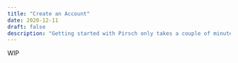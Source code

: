 ```yaml
---
title: "Create an Account"
date: 2020-12-11
draft: false
description: "Getting started with Pirsch only takes a couple of minutes, see how to do it."
---
```


WIP
